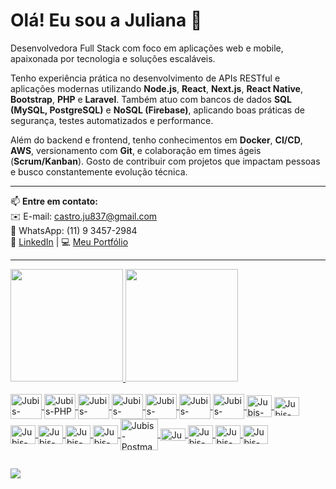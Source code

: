 # Olá! Eu sou a Juliana 👋  
Desenvolvedora Full Stack com foco em aplicações web e mobile, apaixonada por tecnologia e soluções escaláveis.

Tenho experiência prática no desenvolvimento de APIs RESTful e aplicações modernas utilizando **Node.js**, **React**, **Next.js**, **React Native**, **Bootstrap**, **PHP** e **Laravel**. Também atuo com bancos de dados **SQL (MySQL, PostgreSQL)** e **NoSQL (Firebase)**, aplicando boas práticas de segurança, testes automatizados e performance.

Além do backend e frontend, tenho conhecimentos em **Docker**, **CI/CD**, **AWS**, versionamento com **Git**, e colaboração em times ágeis (**Scrum/Kanban**). Gosto de contribuir com projetos que impactam pessoas e busco constantemente evolução técnica.

---

📫 **Entre em contato:**  
✉️ E-mail: [castro.ju837@gmail.com](mailto:castro.ju837@gmail.com)  
💬 WhatsApp: (11) 9 3457-2984  
🔗 [LinkedIn](https://www.linkedin.com/in/julianacastrosilva/) | 💻 [Meu Portfólio](https://github.com/devjubis)


-----------------------------------------------------------------------------------------------------------------------------------------------------------------------------------

<div>
  <a href="https://github.com/devjubis">
  <img height="180em" src="https://github-readme-stats.vercel.app/api?username=devjubis&show_icons=true&theme=cobalt&include_all_commits=true&count_private=true"/>
  <img height="180em" src="https://github-readme-stats.vercel.app/api/top-langs/?username=devjubis&layout=compact&langs_count=7&theme=cobalt"/>
</div>

  
  <div style="display: inline_block"><br>  
    <img align="center" alt="Jubis-ReactNative" height="40" width="50" src="https://cdn.jsdelivr.net/gh/devicons/devicon@latest/icons/reactnative/reactnative-original-wordmark.svg">
    <img align="center" alt="Jubis-PHP" height="40" width="50" src="https://cdn.jsdelivr.net/gh/devicons/devicon@latest/icons/php/php-original.svg">
    <img align="center" alt="Jubis-Laravel" height="40" width="50" src="https://cdn.jsdelivr.net/gh/devicons/devicon@latest/icons/laravel/laravel-original-wordmark.svg">
    <img align="center" alt="Jubis-Node" height="40" width="50" src="https://cdn.jsdelivr.net/gh/devicons/devicon@latest/icons/nodejs/nodejs-plain-wordmark.svg">
    <img align="center" alt="Jubis-MySQL" height="40" width="50" src="https://cdn.jsdelivr.net/gh/devicons/devicon@latest/icons/mysql/mysql-original-wordmark.svg">
    <img align="center" alt="Jubis-PostgreSQL" height="40" width="50" src="https://cdn.jsdelivr.net/gh/devicons/devicon@latest/icons/postgresql/postgresql-original-wordmark.svg">
     <img align="center" alt="Jubis-Firebase" height="40" width="50" src="https://cdn.jsdelivr.net/gh/devicons/devicon@latest/icons/firebase/firebase-plain-wordmark.svg">
     <img align="center" alt="Jubis-Bootstrap" height="35" width="40" src="https://cdn.jsdelivr.net/gh/devicons/devicon@latest/icons/bootstrap/bootstrap-original-wordmark.svg">
    <img align="center" alt="Jubis-Next" height="30" width="40" src="https://cdn.jsdelivr.net/gh/devicons/devicon@latest/icons/nextjs/nextjs-original.svg">
    <img align="center" alt="Jubis-React" height="30" width="40" src="https://cdn.jsdelivr.net/gh/devicons/devicon@latest/icons/react/react-original-wordmark.svg">
    <img align="center" alt="Jubis-Js" height="30" width="40" src="https://cdn.jsdelivr.net/gh/devicons/devicon@latest/icons/javascript/javascript-plain.svg">
    <img align="center" alt="Jubis-HTML" height="30" width="40" src="https://cdn.jsdelivr.net/gh/devicons/devicon@latest/icons/html5/html5-plain-wordmark.svg">
    <img align="center" alt="Jubis-CSS" height="30" width="40" src="https://cdn.jsdelivr.net/gh/devicons/devicon@latest/icons/css3/css3-plain-wordmark.svg">
    <img align="center" alt="Jubis-Postman" height="50" width="60" src="https://cdn.jsdelivr.net/gh/devicons/devicon@latest/icons/postman/postman-original-wordmark.svg">      
    <img align="center" alt="Jubis-Insomnia" height="20" width="40" src="https://cdn.jsdelivr.net/gh/devicons/devicon@latest/icons/insomnia/insomnia-original.svg"> 
    <img align="center" alt="Jubis-Git" height="30" width="40" src="https://cdn.jsdelivr.net/gh/devicons/devicon@latest/icons/git/git-plain-wordmark.svg"> 
    <img align="center" alt="Jubis-Docker" height="30" width="40" src="https://cdn.jsdelivr.net/gh/devicons/devicon@latest/icons/docker/docker-plain-wordmark.svg"> 
    <img align="center" alt="Jubis-AWS" height="30" width="40" src="https://cdn.jsdelivr.net/gh/devicons/devicon@latest/icons/amazonwebservices/amazonwebservices-plain-wordmark.svg"> 
    
  </div>
  
  ##
  
  <div> 

  <a href = "mailto:castro.ju837@gmail.com"><img src="https://img.shields.io/badge/-Gmail-%23333?style=for-the-badge&logo=gmail&logoColor=white" target="_blank"></a>
</div>

